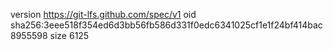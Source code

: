 version https://git-lfs.github.com/spec/v1
oid sha256:3eee518f354ed6d3bb56fb586d331f0edc6341025cf1e1f24bf414bac8955598
size 6125
